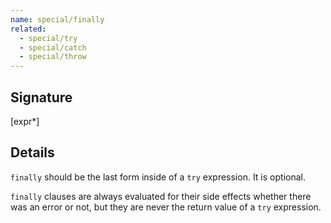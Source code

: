 ```yaml
---
name: special/finally
related:
  - special/try
  - special/catch
  - special/throw
---
```


## Signature
[expr*]


## Details

`finally` should be the last form inside of a `try` expression. It is optional.

`finally` clauses are always evaluated for their side effects whether there was
an error or not, but they are never the return value of a `try` expression.
